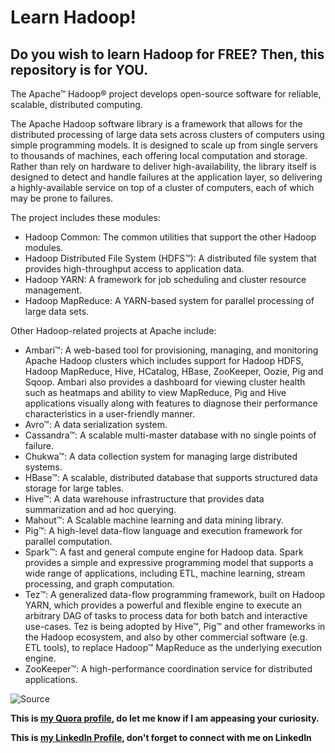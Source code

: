 # Learn Hadoop! 

## Do you wish to learn Hadoop for FREE? Then, this repository is for YOU. 


The Apache™ Hadoop® project develops open-source software for reliable, scalable, distributed computing.

The Apache Hadoop software library is a framework that allows for the distributed processing of large data sets across clusters of computers using simple programming models. It is designed to scale up from single servers to thousands of machines, each offering local computation and storage. Rather than rely on hardware to deliver high-availability, the library itself is designed to detect and handle failures at the application layer, so delivering a highly-available service on top of a cluster of computers, each of which may be prone to failures.

The project includes these modules:

- Hadoop Common: The common utilities that support the other Hadoop modules.
- Hadoop Distributed File System (HDFS™): A distributed file system that provides high-throughput access to application data.
- Hadoop YARN: A framework for job scheduling and cluster resource management.
- Hadoop MapReduce: A YARN-based system for parallel processing of large data sets.

Other Hadoop-related projects at Apache include:

- Ambari™: A web-based tool for provisioning, managing, and monitoring Apache Hadoop clusters which includes support for Hadoop HDFS, Hadoop MapReduce, Hive, HCatalog, HBase, ZooKeeper, Oozie, Pig and Sqoop. Ambari also provides a dashboard for viewing cluster health such as heatmaps and ability to view MapReduce, Pig and Hive applications visually along with features to diagnose their performance characteristics in a user-friendly manner.
- Avro™: A data serialization system.
- Cassandra™: A scalable multi-master database with no single points of failure.
- Chukwa™: A data collection system for managing large distributed systems.
- HBase™: A scalable, distributed database that supports structured data storage for large tables.
- Hive™: A data warehouse infrastructure that provides data summarization and ad hoc querying.
- Mahout™: A Scalable machine learning and data mining library.
- Pig™: A high-level data-flow language and execution framework for parallel computation.
- Spark™: A fast and general compute engine for Hadoop data. Spark provides a simple and expressive programming model that supports a wide range of applications, including ETL, machine learning, stream processing, and graph computation.
- Tez™: A generalized data-flow programming framework, built on Hadoop YARN, which provides a powerful and flexible engine to execute an arbitrary DAG of tasks to process data for both batch and interactive use-cases. Tez is being adopted by Hive™, Pig™ and other frameworks in the Hadoop ecosystem, and also by other commercial software (e.g. ETL tools), to replace Hadoop™ MapReduce as the underlying execution engine.
- ZooKeeper™: A high-performance coordination service for distributed applications.

![Source](http://hadoop.apache.org/) 


**This is [my Quora profile](https://www.quora.com/profile/Vivek-Kulkarni-7), do let me know if I am appeasing your curiosity.**

**This is [my LinkedIn Profile](https://www.linkedin.com/in/vivek-kulkarni/), don't forget to connect with me on LinkedIn**
